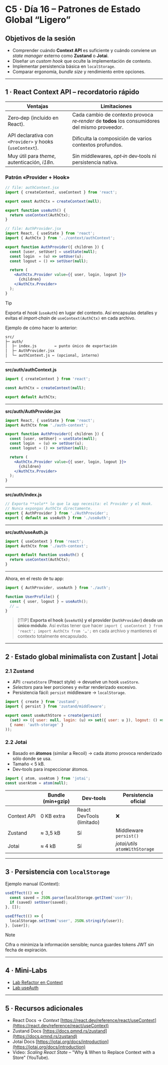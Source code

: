 # C5 · Día 16 – Patrones de Estado Global “Ligero”

## Objetivos de la sesión

* Comprender cuándo **Context API** es suficiente y cuándo conviene un *state manager* externo como **Zustand** o **Jotai**.
* Diseñar un *custom hook* que oculte la implementación de contexto.
* Implementar persistencia básica en `localStorage`.
* Comparar ergonomía, *bundle size* y rendimiento entre opciones.

---

## 1 · React Context API – recordatorio rápido

| Ventajas                                                 | Limitaciones                                                                                   |
| -------------------------------------------------------- | ---------------------------------------------------------------------------------------------- |
| Zero‑dep (incluido en React).                            | Cada cambio de contexto provoca *re‑render* de **todos** los consumidores del mismo proveedor. |
| API declarativa con `<Provider>` y hooks (`useContext`). | Dificulta la composición de varios contextos profundos.                                        |
| Muy útil para *theme*, autenticación, *i18n*.            | Sin middlewares, *opt‑in* dev‑tools ni persistencia nativa.                                    |

### Patrón «Provider + Hook»

```jsx
// file: authContext.jsx
import { createContext, useContext } from 'react';

export const AuthCtx = createContext(null);

export function useAuth() {
  return useContext(AuthCtx);
}
```

```jsx
// file: AuthProvider.jsx
import React, { useState } from 'react';
import { AuthCtx } from '../context/authContext';

export function AuthProvider({ children }) {
  const [user, setUser] = useState(null);
  const login  = (u) => setUser(u);
  const logout = () => setUser(null);

  return (
    <AuthCtx.Provider value={{ user, login, logout }}>
      {children}
    </AuthCtx.Provider>
  );
}
```

> [!TIP]
> Exporta el *hook* (`useAuth`) en lugar del contexto. Así encapsulas detalles y evitas el *import‑chain* de `useContext(AuthCtx)` en cada archivo.

Ejemplo de cómo hacer lo anterior:

```txt
src/
├─ auth/
│  ├─ index.js        ← punto único de exportación
│  ├─ AuthProvider.jsx
│  └─ authContext.js ← (opcional, interno)
```

---

**src/auth/authContext.js**

```js
import { createContext } from 'react';

const AuthCtx = createContext(null);

export default AuthCtx;
```

---

**src/auth/AuthProvider.jsx**

```jsx
import React, { useState } from 'react';
import AuthCtx from './auth-context';

export function AuthProvider({ children }) {
  const [user, setUser] = useState(null);
  const login  = (u) => setUser(u);
  const logout = () => setUser(null);

  return (
    <AuthCtx.Provider value={{ user, login, logout }}>
      {children}
    </AuthCtx.Provider>
  );
}
```

---

**src/auth/index.js**

```js
// Exporta **solo** lo que la app necesita: el Provider y el Hook.
// Nunca expongas AuthCtx directamente.
export { AuthProvider } from './AuthProvider';
export { default as useAuth } from './useAuth';
```

---

**src/auth/useAuth.js**

```js
import { useContext } from 'react';
import AuthCtx from './auth-context';

export default function useAuth() {
  return useContext(AuthCtx);
}
```

---

Ahora, en el resto de tu app:

```js
import { AuthProvider, useAuth } from './auth';

function UserProfile() {
  const { user, logout } = useAuth();
  // …
}
```

> \[!TIP]
> **Exporta el hook (`useAuth`) y el provider (`AuthProvider`) desde un único módulo**. Así evitas tener que hacer `import { useContext } from 'react'; import AuthCtx from '…';` en cada archivo y mantienes el contexto totalmente encapsulado.


---

## 2 · Estado global minimalista con Zustant | Jotai

### 2.1 Zustand

* API: `createStore` (Preact style) → devuelve un hook `useStore`.
* *Selectors* para leer porciones y evitar renderizado excesivo.
* Persistencia fácil: `persist` middleware → `localStorage`.

```jsx
import { create } from 'zustand';
import { persist } from 'zustand/middleware';

export const useAuthStore = create(persist(
  (set) => ({ user: null, login: (u) => set({ user: u }), logout: () => set({ user: null }) }),
  { name: 'auth-storage' }
));
```

### 2.2 Jotai

* Basado en **átomos** (similar a Recoil) → cada átomo provoca renderizado sólo donde se usa.
* Tamaño < 5 kB.
* Dev‑tools para inspeccionar átomos.

```jsx
import { atom, useAtom } from 'jotai';
const userAtom = atom(null);
```

|             | Bundle (min+gzip) | Dev‑tools                 | Persistencia oficial            |
| ----------- | ----------------- | ------------------------- | ------------------------------- |
| Context API | 0 KB extra        | React DevTools (limitado) | ❌                               |
| Zustand     | ≈ 3,5 kB          | Sí                        | Middleware `persist()`          |
| Jotai       | ≈ 4 kB            | Sí                        | *jotai/utils* `atomWithStorage` |

---

## 3 · Persistencia con `localStorage`

Ejemplo manual (Context):

```jsx
useEffect(() => {
  const saved = JSON.parse(localStorage.getItem('user'));
  if (saved) setUser(saved);
}, []);

useEffect(() => {
  localStorage.setItem('user', JSON.stringify(user));
}, [user]);
```

> [!NOTE]
> Cifra o minimiza la información sensible; nunca guardes tokens JWT sin fecha de expiración.

---

## 4 · Mini‑Labs

- [Lab Refactor en Context](../labs/3.refactor-context.md)
- [Lab useAuth](../labs/4.useAuth.md)

---

## 5 · Recursos adicionales

* React Docs → *Context* [https://react.dev/reference/react/useContext](https://react.dev/reference/react/useContext)
* Zustand Docs [https://docs.pmnd.rs/zustand](https://docs.pmnd.rs/zustand)
* Jotai Docs [https://jotai.org/docs/introduction](https://jotai.org/docs/introduction)
* Video: *Scaling React State* – "Why & When to Replace Context with a Store" (YouTube).
